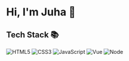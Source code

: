 <h1> Hi, I'm Juha 👋 </h1>

<h2> Tech Stack 📚 </h2>

![HTML5](https://img.shields.io/badge/-HTML5-F05032?style=for-the-badge&logo=html5&logoColor=ffffff)
![CSS3](https://img.shields.io/badge/-CSS3-007ACC?style=for-the-badge&logo=css3)
![JavaScript](https://img.shields.io/badge/-JavaScript-%23F7DF1C?style=for-the-badge&logo=javascript&logoColor=000000&labelColor=%23F7DF1C&color=%23FFCE5A)
![Vue](https://img.shields.io/badge/-Vuejs-35495E?style=for-the-badge&logo=vue.js&logoColor=ffffff&labelColor=35495E&color=42B883)
![Node](https://img.shields.io/badge/-Nodejs-43853D?style=for-the-badge&logo=Node.js&logoColor=white)
